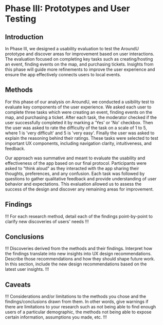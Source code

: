 # Phase III: Prototypes and User Testing

## Introduction

In Phase III, we designed a usability evaluation to test the AroundU prototype and discover areas for improvement based on user interactions. The evaluation focused on completing key tasks such as creating/hosting an event, finding events on the map, and purchasing tickets. Insights from this phase will guide more refinements to improve the user experience and ensure the app effectively connects users to local events.

## Methods

For this phase of our analysis on AroundU, we conducted a usibility test to evaluate key components of the user experience. We asked each user to complete three tasks which were creating an event, finding events on the map, and purchasing a ticket. After each task, the moderator checked if the user successfully completed it by marking a 'Yes' or 'No' checkbox. Then the user was asked to rate the difficulty of the task on a scale of 1 to 5, where 1 is 'very difficult' and 5 is 'very easy'. Finally the user was asked to explain the reasoning behind their ratings. These tasks were selected to test important UX components, including navigation clarity, intuitiveness, and feedback.

Our approach was summative and meant to evaluate the usability and effectiveness of the app based on our final protocol. Participants were asked to "think aloud" as they interacted with the app sharing their thoughts, preferences, and any confusion. Each task was followed by questions to gather qualitative feedback and provide understanding of user behavior and expectations. This evaluation allowed us to assess the success of the design and discover any remaining areas for improvement. 

## Findings

!!! For each research method, detail each of the findings point-by-point to clarify new discoveries of users' needs !!!

## Conclusions

!!! Discoveries derived from the methods and their findings. Interpret how the findings translate into new insights into UX design recommendations. Describe those recommendations and how they should shape future work. In this section, include the new design recommendations based on the latest user insights. !!!

## Caveats

!!! Considerations and/or limitations to the methods you chose and the findings/conclusions drawn from them. In other words, give warnings if there are limitations to your research such as not being able to find enough users of a particular demographic, the methods not being able to expose certain information, assumptions you made, etc. !!!
